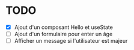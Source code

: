 # TODO

- [X] Ajout d'un composant Hello et useState
- [ ] Ajout d'un formulaire pour enter un âge
- [ ] Afficher un message si l'utilisateur est majeur